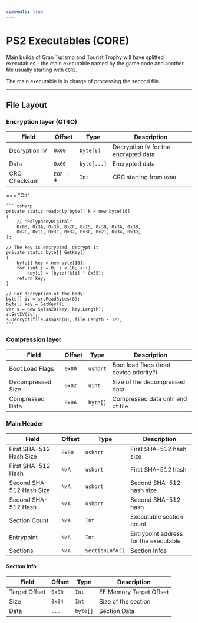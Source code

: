 ```yaml
---
comments: true
---
```


# PS2 Executables (CORE)

Main builds of Gran Turismo and Tourist Trophy will have splitted executables - the main executable named by the game code and another file usually starting with `CORE`.

The main executable is in charge of processing the second file.

---

## File Layout

### Encryption layer (GT4O)

Field              | Offset         | Type          | Description                               |
----------------   | ------------   | ----------    | --------------------------------------    |
Decryption IV      |  `0x00`        | `byte[8]`     | Decryption IV for the encrypted data      |
Data               |  `0x00`        | `byte[...]`   | Encrypted data                            |
CRC Checksum       |  `EOF - 4`     | `Int`         | CRC starting from `0x00`                  |

=== "C#"

    ``` csharp
    private static readonly byte[] k = new byte[16]
    {
        // "PolyphonyDigital"
        0x05, 0x3A, 0x39, 0x2C, 0x25, 0x3D, 0x3A, 0x3B,
        0x2C, 0x11, 0x3C, 0x32, 0x3C, 0x21, 0x34, 0x39,
    };

    // The key is encrypted, decrypt it
    private static byte[] GetKey()
    {
        byte[] key = new byte[16];
        for (int i = 0; i < 16; i++)
            key[i] = (byte)(k[i] ^ 0x55);
        return key;
    }

    // For decryption of the body:
    byte[] iv = sr.ReadBytes(8);
    byte[] key = GetKey();
    var s = new Salsa20(key, key.Length);
    s.SetIV(iv);
    s.Decrypt(file.AsSpan(8), file.Length - 12);
    ```

### Compression layer
Field              | Offset         | Type       | Description                               |
----------------   | ------------   | ---------- | --------------------------------------    |
Boot Load Flags    |  `0x00`        | `ushort`   | Boot load flags (boot device priority?)   |
Decompressed Size  |  `0x02`        | `uint`     | Size of the decompressed data             |
Compressed Data    |  `0x06`        | `byte[]`   | Compressed data until end of file         |

### Main Header

Field                    | Offset         | Type            | Description                               |
----------------         | ------------   | ----------      | --------------------------------------    |
First SHA-512 Hash Size  |  `0x00`        | `ushort`        | First SHA-512 hash size                   |
First SHA-512 Hash       |  `N/A`         | `ushort`        | First SHA-512 hash                        |
Second SHA-512 Hash Size |  `N/A`         | `ushort`        | Second SHA-512 hash size                  |
Second SHA-512 Hash      |  `N/A`         | `ushort`        | Second SHA-512 hash                       |
Section Count            |  `N/A`         | `Int`           | Executable section count                  |
Entrypoint               |  `N/A`         | `Int`           | Entrypoint address for the executable     |
Sections                 |  `N/A`         | `SectionInfo[]` | Section Infos                             |

#### Section Info

Field                    | Offset         | Type            | Description                               |
----------------         | ------------   | ----------      | --------------------------------------    |
Target Offset            |  `0x00`        | `Int`           | EE Memory Target Offset                   |
Size                     |  `0x04`        | `Int`           | Size of the section                       |
Data                     |  `...`         | `byte[]`        | Section Data                              |
